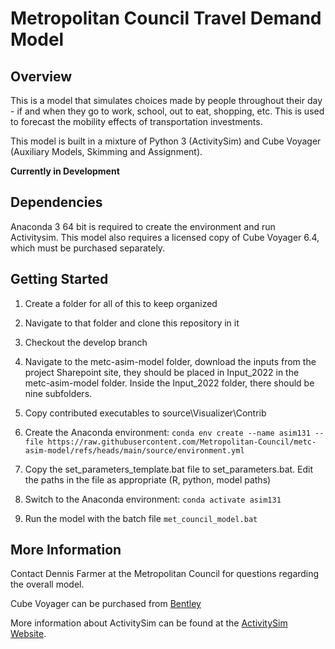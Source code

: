 # Metropolitan Council Travel Demand Model

## Overview

This is a model that simulates choices made by people throughout their day - if and when they go to work, school, out to eat, shopping, etc. This is used to forecast the mobility effects of transportation investments.

This model is built in a mixture of Python 3 (ActivitySim) and Cube Voyager (Auxiliary Models, Skimming and Assignment).

**Currently in Development**

## Dependencies

Anaconda 3 64 bit is required to create the environment and run Activitysim. This model also requires a licensed copy of Cube Voyager 6.4, which must be purchased separately. 

## Getting Started

1. Create a folder for all of this to keep organized

2. Navigate to that folder and clone this repository in it

3. Checkout the develop branch

4. Navigate to the metc-asim-model folder, download the inputs from the project Sharepoint site, they should be placed in Input_2022 in the metc-asim-model folder. Inside the Input_2022 folder, there should be nine subfolders.

5. Copy contributed executables to source\Visualizer\Contrib

6. Create the Anaconda environment: `conda env create --name asim131 --file https://raw.githubusercontent.com/Metropolitan-Council/metc-asim-model/refs/heads/main/source/environment.yml`

7. Copy the set_parameters_template.bat file to set_parameters.bat. Edit the paths in the file as appropriate (R, python, model paths)

8. Switch to the Anaconda environment: `conda activate asim131`

9. Run the model with the batch file `met_council_model.bat`

## More Information

Contact Dennis Farmer at the Metropolitan Council for questions regarding the overall model.

Cube Voyager can be purchased from [Bentley](https://www.bentley.com/en/products/product-line/mobility-simulation-and-analytics/cube-voyager)

More information about ActivitySim can be found at the [ActivitySim Website](https://activitysim.github.io/).
